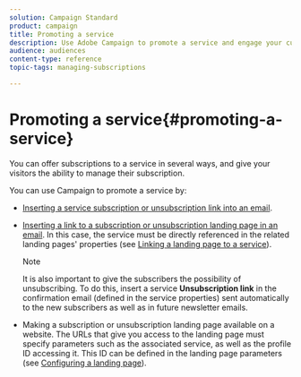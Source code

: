 ```yaml
---
solution: Campaign Standard
product: campaign
title: Promoting a service
description: Use Adobe Campaign to promote a service and engage your customers through dedicated landing pages, emails or directly on your website.
audience: audiences
content-type: reference
topic-tags: managing-subscriptions

---
```


# Promoting a service{#promoting-a-service}

You can offer subscriptions to a service in several ways, and give your visitors the ability to manage their subscription.

You can use Campaign to promote a service by:

* [Inserting a service subscription or unsubscription link into an email](../../designing/using/links.md#inserting-a-link).

* [Inserting a link to a subscription or unsubscription landing page in an email](../../designing/using/links.md). In this case, the service must be directly referenced in the related landing pages' properties (see [Linking a landing page to a service](../../channels/using/configuring-landing-page.md#linking-a-landing-page-to-a-service)).

    >[!NOTE]
    >
    >It is also important to give the subscribers the possibility of unsubscribing. To do this, insert a service <b>Unsubscription link</b> in the confirmation email (defined in the service properties) sent automatically to the new subscribers as well as in future newsletter emails.

* Making a subscription or unsubscription landing page available on a website. The URLs that give you access to the landing page must specify parameters such as the associated service, as well as the profile ID accessing it. This ID can be defined in the landing page parameters (see [Configuring a landing page](../../channels/using/configuring-landing-page.md)).
